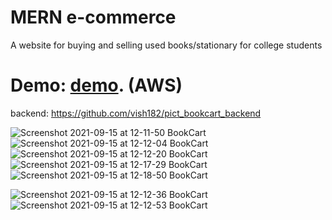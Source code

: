 # MERN e-commerce
A website for buying and selling used books/stationary for college students

# Demo: [demo](http://3.110.37.188/). (AWS)

backend: https://github.com/vish182/pict_bookcart_backend

![Screenshot 2021-09-15 at 12-11-50 BookCart](https://user-images.githubusercontent.com/59522615/133383832-dd04beb1-be9f-4ef7-aff5-84861bd215a1.png)
![Screenshot 2021-09-15 at 12-12-04 BookCart](https://user-images.githubusercontent.com/59522615/133383891-d1f62b8d-2bf1-4e2f-9d25-51682498cd36.png)
![Screenshot 2021-09-15 at 12-12-20 BookCart](https://user-images.githubusercontent.com/59522615/133383942-67465781-23e1-460a-86b2-65283e97e1c3.png)
![Screenshot 2021-09-15 at 12-17-29 BookCart](https://user-images.githubusercontent.com/59522615/133384350-364f350e-589d-4419-ae05-82aa5eafc354.png)
![Screenshot 2021-09-15 at 12-18-50 BookCart](https://user-images.githubusercontent.com/59522615/133384435-59f45a1b-0488-496a-854f-73592fc26cb0.png)

![Screenshot 2021-09-15 at 12-12-36 BookCart](https://user-images.githubusercontent.com/59522615/133383945-f51bf73a-d6b8-4595-8914-548067bdd017.png)
![Screenshot 2021-09-15 at 12-12-53 BookCart](https://user-images.githubusercontent.com/59522615/133383949-a8fa11f4-2e27-4269-8248-4b00a68101ef.png)


